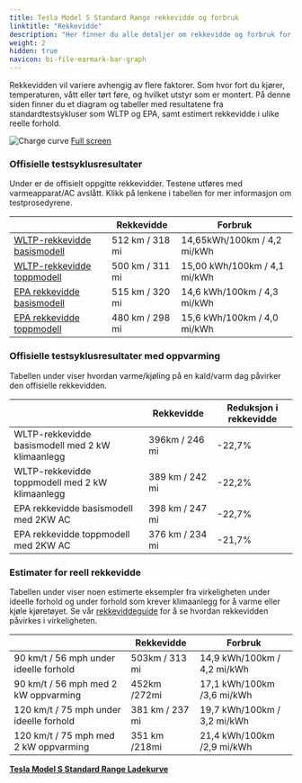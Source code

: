 ```yaml
---
title: Tesla Model S Standard Range rekkevidde og forbruk
linktitle: "Rekkevidde"
description: "Her finner du alle detaljer om rekkevidde og forbruk for Tesla Model S Standard Range."
weight: 2
hidden: true
navicon: bi-file-earmark-bar-graph
---
```

<!-- markdownlint-disable MD033 -->
<!-- markdownlint-disable MD010 -->

Rekkevidden vil variere avhengig av flere faktorer. Som hvor fort du kjører, temperaturen, vått eller tørt føre, og hvilket utstyr som er montert. På denne siden finner du et diagram og tabeller med resultatene fra standardtestsykluser som WLTP og EPA, samt estimert rekkevidde i ulike reelle forhold.

<img class="img-fluid" alt="Charge curve" src="/images//nb-NO/models/tesla/model_s/model_s_standard_range/range.svg"/>
<a href="/images/nb-NO/models/tesla/model_s/model_s_standard_range/range.svg">Full screen</a>

### Offisielle testsyklusresultater

Under er de offisielt oppgitte rekkevidder. Testene utføres med varmeapparat/AC avslått. Klikk på lenkene i tabellen for mer informasjon om testprosedyrene.

<div class="table-responsive">
<table class="table table-striped border">
	<thead>
		<tr>
			<th>
			</th>
			<th>
				Rekkevidde
			</th>
			<th>
				Forbruk
			</th>
		</tr>
	</thead>
	<tbody>
		<tr>
			<td>
				<a href="../../../../../guides/understandingrange/wltp/ ">
					WLTP-rekkevidde basismodell
				</a>
			</td>
			<td>
				512 km / 318 mi
			</td>
			<td>
				14,65kWh/100km / 4,2 mi/kWh
			</td>
		</tr>
		<tr>
			<td>
				<a href="../../../../../guides/understandingrange/wltp/ ">
					WLTP-rekkevidde toppmodell
				</a>
			</td>
			<td>
				500 km / 311 mi
			</td>
			<td>
				15,00 kWh/100km / 4,1 mi/kWh
			</td>
		</tr>
		<tr>
			<td>
				<a href="../../../../../guides/understandingrange/epa/ ">
					EPA rekkevidde basismodell
				</a>
			</td>
			<td>
				515 km / 320 mi
			</td>
			<td>
				14,6 kWh/100km / 4,3 mi/kWh
			</td>
		</tr>
		<tr>
			<td>
				<a href="../../../../../guides/understandingrange/epa/ ">
					EPA rekkevidde toppmodell
				</a>
			</td>
			<td>
				480 km / 298 mi
			</td>
			<td>
				15,6 kWh/100km / 4,0 mi/kWh
			</td>
		</tr>
	</tbody>
</table>
</div>

### Offisielle testsyklusresultater med oppvarming

Tabellen under viser hvordan varme/kjøling på en kald/varm dag påvirker den offisielle rekkevidden.

<div class="table-responsive">
<table class="table table-striped border">
	<thead>
		<tr>
			<th>
			</th>
			<th>
				Rekkevidde
			</th>
			<th>
				Reduksjon i rekkevidde
			</th>
		</tr>
	</thead>
	<tbody>
		<tr>
			<td>
				WLTP-rekkevidde basismodell med 2 kW klimaanlegg
			</td>
			<td>
				 396km / 246 mi 
			</td>
			<td>
				-22,7%
			</td>
		</tr>
		<tr>
			<td>
				WLTP-rekkevidde toppmodell med 2 kW klimaanlegg
			</td>
			<td>
				389 km / 242 mi
			</td>
			<td>
				-22,2%
			</td>
		</tr>
		<tr>
			<td>
				EPA rekkevidde basismodell med 2KW AC
			</td>
			<td>
				398 km / 247 mi
			</td>
			<td>
				-22,7%
			</td>
		</tr>
		<tr>
			<td>
				EPA rekkevidde toppmodell med 2KW AC
			</td>
			<td>
				376 km / 234 mi
			</td>
			<td>
				-21,7%
			</td>
		</tr>
	</tbody>
</table>
</div>

### Estimater for reell rekkevidde

Tabellen under viser noen estimerte eksempler fra virkeligheten under ideelle forhold og under forhold som krever klimaanlegg for å varme eller kjøle kjøretøyet. Se vår [rekkeviddeguide](../../../../../guides/understandingrange/) for å se hvordan rekkevidden påvirkes i virkeligheten.

<div class="table-responsive">
<table class="table table-striped border">
	<thead>
		<tr>
			<th>
			</th>
			<th>
				Rekkevidde
			</th>
			<th>
				Forbruk
			</th>
		</tr>
	</thead>
	<tbody>
		<tr>
			<td>
				90 km/t / 56 mph under ideelle forhold
			</td>
			<td>
				503km / 313 mi
			</td>
			<td>
				14,9 kWh/100km / 4,2 mi/kWh
			</td>
		</tr>
		<tr>
			<td>
				90 km/t / 56 mph med 2 kW oppvarming
			</td>
			<td>
				452km /272mi
			</td>
			<td>
				17,1 kWh/100km /3,6 mi/kWh 
			</td>
		</tr>
		<tr>
			<td>
				120 km/t / 75 mph under ideelle forhold
			</td>
			<td>
				381 km / 237 mi
			</td>
			<td>
				19,7 kWh/100km / 3,2 mi/kWh
			</td>
		</tr>
		<tr>
			<td>
				120 km/t / 75 mph med 2 kW oppvarming
			</td>
			<td>
				351 km /218mi
			</td>
			<td>
				21,4 kWh/100km /2,9 mi/kWh
			</td>
		</tr>
	</tbody>
</table>
</div>
<div class="mt-3 mb-3">
<a href="../" class="text-decoration-none text-black">
<strong><i class="bi-arrow-left"></i> Tesla Model S Standard Range </strong>
</a>
<a href="../chargingcurve/" class="text-decoration-none text-black float-end">
<strong>Ladekurve <i class="bi-arrow-right"></i></strong>
</a>
</div>
